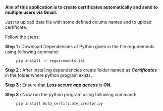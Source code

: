 **Aim of this application is to create certificates automatically and send to multiple users via Gmail.**

Just to upload data file with some defined colume names and to upload certificate.

Follow the steps:

**Step 1 :** Download Dependencies of Python given in the file requirements using following command: 

         pip install -r requirements.txt

**Step 2 :** After installing dependencies create folder named as ***Certificates*** in the folder where python program exists.

**Step 3 :** Ensure that ***Less secure app access*** is **_ON_**.

**Step 3 :** Now run the python program using following command: 

         pip install Auto_certificate_creator.py
